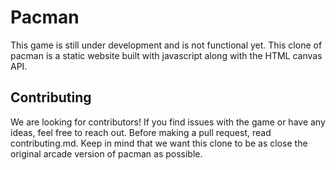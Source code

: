 # Pacman
This game is still under development and is not functional yet. This clone of pacman is a static website built with javascript along with the HTML canvas API.

## Contributing
We are looking for contributors! If you find issues with the game or have any ideas, feel free to reach out. Before making a pull request, read contributing.md. Keep in mind that we want this clone to be as close the original arcade version of pacman as possible.